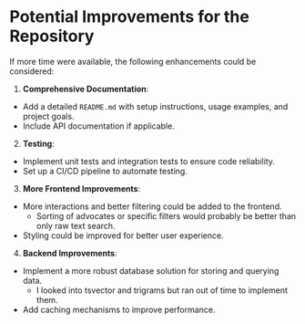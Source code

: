 # Potential Improvements for the Repository

If more time were available, the following enhancements could be considered:

1. **Comprehensive Documentation**:

- Add a detailed `README.md` with setup instructions, usage examples, and project goals.
- Include API documentation if applicable.

2. **Testing**:

- Implement unit tests and integration tests to ensure code reliability.
- Set up a CI/CD pipeline to automate testing.

3. **More Frontend Improvements**:

- More interactions and better filtering could be added to the frontend.
  - Sorting of advocates or specific filters would probably be better than only raw text search.
- Styling could be improved for better user experience.

4. **Backend Improvements**:

- Implement a more robust database solution for storing and querying data.
  - I looked into tsvector and trigrams but ran out of time to implement them.
- Add caching mechanisms to improve performance.
